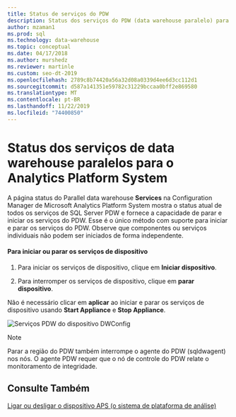 ```yaml
---
title: Status de serviços do PDW
description: Status dos serviços do PDW (data warehouse paralelo) para o Analytics Platform System.
author: mzaman1
ms.prod: sql
ms.technology: data-warehouse
ms.topic: conceptual
ms.date: 04/17/2018
ms.author: murshedz
ms.reviewer: martinle
ms.custom: seo-dt-2019
ms.openlocfilehash: 2789c8b74420a56a32d08a0339d4ee6d3cc112d1
ms.sourcegitcommit: d587a141351e59782c31229bccaa0bff2e869580
ms.translationtype: MT
ms.contentlocale: pt-BR
ms.lasthandoff: 11/22/2019
ms.locfileid: "74400850"
---
```

# <a name="parallel-data-warehouse-services-status-for-analytics-platform-system"></a>Status dos serviços de data warehouse paralelos para o Analytics Platform System
A página status do Parallel data warehouse **Services** na Configuration Manager de Microsoft Analytics Platform System mostra o status atual de todos os serviços de SQL Server PDW e fornece a capacidade de parar e iniciar os serviços do PDW. Esse é o único método com suporte para iniciar e parar os serviços do PDW. Observe que componentes ou serviços individuais não podem ser iniciados de forma independente.  
  
#### <a name="to-start-or-stop-the-appliance-services"></a>Para iniciar ou parar os serviços de dispositivo  
  
1.  Para iniciar os serviços de dispositivo, clique em **Iniciar dispositivo**.  
  
2.  Para interromper os serviços de dispositivo, clique em **parar dispositivo**.  
  
Não é necessário clicar em **aplicar** ao iniciar e parar os serviços de dispositivo usando **Start Appliance** e **Stop Appliance**.  
  
![Serviços PDW do dispositivo DWConfig](./media/pdw-services-status/SQL_Server_PDW_DWConfig_ApplPDWServices.png "SQL_Server_PDW_DWConfig_ApplPDWServices")  
  
> [!NOTE]  
> Parar a região do PDW também interrompe o agente do PDW (sqldwagent) nos nós. O agente PDW requer que o nó de controle do PDW relate o monitoramento de integridade.  
  
## <a name="see-also"></a>Consulte Também  
[Ligar ou desligar o dispositivo APS &#40;o sistema de plataforma de análise&#41;](power-the-aps-appliance-on-or-off.md)  
  
